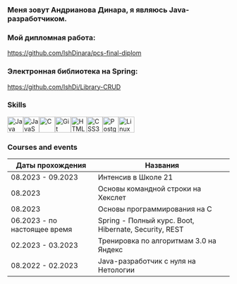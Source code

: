 ### Меня зовут Андрианова Динара, я являюсь Java-разработчиком.

### Мой дипломная работа: 
https://github.com/IshDinara/pcs-final-diplom

### Электронная библиотека на Spring:
https://github.com/IshDi/Library-CRUD

### Skills 
<p align="left">
<a href="https://www.oracle.com/java/" target="_blank" rel="noreferrer"><img src="https://raw.githubusercontent.com/danielcranney/readme-generator/main/public/icons/skills/java-colored.svg" width="36" height="36" alt="Java" /></a><a href="https://developer.mozilla.org/en-US/docs/Web/JavaScript" target="_blank" rel="noreferrer"><img src="https://raw.githubusercontent.com/danielcranney/readme-generator/main/public/icons/skills/javascript-colored.svg" width="36" height="36" alt="JavaScript" /></a><a href="https://docs.microsoft.com/en-us/cpp/?view=msvc-170" target="_blank" rel="noreferrer"><img src="https://raw.githubusercontent.com/danielcranney/readme-generator/main/public/icons/skills/c-colored.svg" width="36" height="36" alt="C" /></a><a href="https://git-scm.com/" target="_blank" rel="noreferrer"><img src="https://raw.githubusercontent.com/danielcranney/readme-generator/main/public/icons/skills/git-colored.svg" width="36" height="36" alt="Git" /></a><a href="https://developer.mozilla.org/en-US/docs/Glossary/HTML5" target="_blank" rel="noreferrer"><img src="https://raw.githubusercontent.com/danielcranney/readme-generator/main/public/icons/skills/html5-colored.svg" width="36" height="36" alt="HTML5" /></a><a href="https://www.w3.org/TR/CSS/#css" target="_blank" rel="noreferrer"><img src="https://raw.githubusercontent.com/danielcranney/readme-generator/main/public/icons/skills/css3-colored.svg" width="36" height="36" alt="CSS3" /></a><a href="https://www.postgresql.org/" target="_blank" rel="noreferrer"><img src="https://raw.githubusercontent.com/danielcranney/readme-generator/main/public/icons/skills/postgresql-colored.svg" width="36" height="36" alt="PostgreSQL" /></a><a href="https://www.linux.org" target="_blank" rel="noreferrer"><img src="https://raw.githubusercontent.com/danielcranney/readme-generator/main/public/icons/skills/linux-colored.svg" width="36" height="36" alt="Linux" /></a>
</p>

### Courses and events

| Даты прохождения  | Названия |
| ------------- | ------------- |
| 08.2023 - 09.2023  | Интенсив в Школе 21  |
| 08.2023  | Основы командной строки на Хекслет  |
| 08.2023  | Основы программирования на C  |
| 06.2023 - по настоящее время  | Spring - Полный курс. Boot, Hibernate, Security, REST  |
| 02.2023 - 03.2023  | Тренировка по алгоритмам 3.0 на Яндекс  |
| 08.2022 - 02.2023  | Java-разработчик с нуля на Нетологии  |






                    




